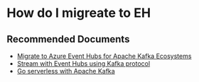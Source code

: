 <properties
    pageTitle="How do I migreate to EH"
    description="How do I migreate to EH"
    service="microsoft.eventhub"
    resource="namespaces"
    ms.author="chiragpa"
    authors="ChiragPavecha"
    displayOrder=""
    selfHelpType="generic"
    supportTopicIds="32742759"
    resourceTags=""
    productPesIds="16125"
    cloudEnvironments="public,BlackForest,Fairfax, usnat, ussec"
    articleId="apache-kafka-how-do-migrate-to-eh"
	ownershipId="AzureMessaging_Common"
/>

# How do I migreate to EH

## **Recommended Documents**

* [Migrate to Azure Event Hubs for Apache Kafka Ecosystems](https://docs.microsoft.com//azure/event-hubs/apache-kafka-migration-guide)<br>
* [Stream with Event Hubs using Kafka protocol](https://docs.microsoft.com//azure/event-hubs/event-hubs-quickstart-kafka-enabled-event-hubs)<br>
* [Go serverless with Apache Kafka](https://docs.microsoft.com//azure/event-hubs/event-hubs-for-kafka-ecosystem-overview)<br>

